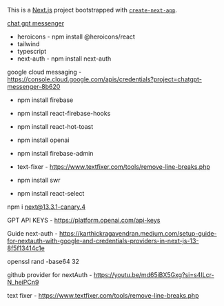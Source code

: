 This is a [Next.js](https://nextjs.org/) project bootstrapped with [`create-next-app`](https://github.com/vercel/next.js/tree/canary/packages/create-next-app). 

 [chat gpt messenger](https://www.youtube.com/watch?v=V6Hq_EX2LLM&t=1454s)
 - heroicons - npm install @heroicons/react
 - tailwind
 - typescript
 - next-auth - npm install next-auth

google cloud messaging - https://console.cloud.google.com/apis/credentials?project=chatgpt-messenger-8b620

- npm install firebase
- npm install react-firebase-hooks 
-  npm install react-hot-toast
- npm install openai 
- npm install firebase-admin

- text-fixer - https://www.textfixer.com/tools/remove-line-breaks.php

- npm install swr
- npm install react-select 

npm i next@13.3.1-canary.4

GPT API KEYS - https://platform.openai.com/api-keys

Guide next-auth - https://karthickragavendran.medium.com/setup-guide-for-nextauth-with-google-and-credentials-providers-in-next-js-13-8f5f13414c1e

openssl rand -base64 32

github provider for nextAuth - https://youtu.be/md65iBX5Gxg?si=s4ILcr-N_heiPCn9

text fixer - https://www.textfixer.com/tools/remove-line-breaks.php